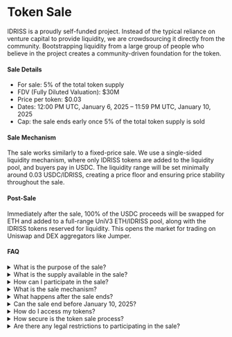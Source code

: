 # Token Sale

IDRISS is a proudly self-funded project. Instead of the typical reliance on venture capital to provide liquidity, we are crowdsourcing it directly from the community. Bootstrapping liquidity from a large group of people who believe in the project creates a community-driven foundation for the token.

#### Sale Details

* For sale: 5% of the total token supply
* FDV (Fully Diluted Valuation): $30M
* Price per token: $0.03
* Dates: 12:00 PM UTC, January 6, 2025 – 11:59 PM UTC, January 10, 2025
* Cap: the sale ends early once 5% of the total token supply is sold

#### Sale Mechanism

The sale works similarly to a fixed-price sale. We use a single-sided liquidity mechanism, where only IDRISS tokens are added to the liquidity pool, and buyers pay in USDC. The liquidity range will be set minimally around 0.03 USDC/IDRISS, creating a price floor and ensuring price stability throughout the sale.

#### Post-Sale

Immediately after the sale, 100% of the USDC proceeds will be swapped for ETH and added to a full-range UniV3 ETH/IDRISS pool, along with the IDRISS tokens reserved for liquidity. This opens the market for trading on Uniswap and DEX aggregators like Jumper.

#### FAQ

<details>

<summary>What is the purpose of the sale?</summary>

IDRISS is a proudly self-funded and community-owned project. Instead of the typical reliance on venture capital to provide liquidity, we are crowdsourcing it directly from the community. Bootstrapping liquidity from a large group of people who believe in the project creates a community-driven foundation for the token.

</details>

<details>

<summary>What is the supply available in the sale?</summary>

5% of the total token supply will be publicly sold during the sale.

</details>

<details>

<summary>How can I participate in the sale?</summary>

You can participate by buying IDRISS tokens on Uniswap or Jumper during the sale. The sale will run from 12:00 PM UTC on January 6, 2025, to 11:59 PM UTC on January 10, 2025, or until 5% of the total token supply is sold.

</details>

<details>

<summary>What is the sale mechanism?</summary>

The sale works similarly to a fixed-price sale. We use a single-sided liquidity mechanism, where only IDRISS tokens are added to the liquidity pool, and buyers pay in USDC. The liquidity range will be set minimally around 0.03 USDC/IDRISS, creating a price floor and ensuring price stability throughout the sale.

</details>

<details>

<summary>What happens after the sale ends?</summary>

100% of the USDC proceeds from the sale will be swapped for ETH and added to a full-range UniV3 ETH/IDRISS pool, along with the IDRISS tokens reserved for liquidity. This opens the market for trading on Uniswap and DEX aggregators like Jumper.

</details>

<details>

<summary>Can the sale end before January 10, 2025?</summary>

Yes, the sale will end early once 5% of the total token supply is sold.

</details>

<details>

<summary>How do I access my tokens?</summary>

The tokens are immediately available in your wallet after you buy them on Uniswap or Jumper.

</details>

<details>

<summary>How secure is the token sale process?</summary>

Uniswap and Jumper are industry leaders in decentralized trading, backed by years of operations. For more details, check their documentation.

</details>

<details>

<summary>Are there any legal restrictions to participating in the sale?</summary>

Yes, there are legal restrictions based on your country of residence and other factors. Please review the [Terms and Conditions](https://docs.idriss.xyz/idriss-token/terms-and-conditions) to ensure you are eligible to participate.

</details>

